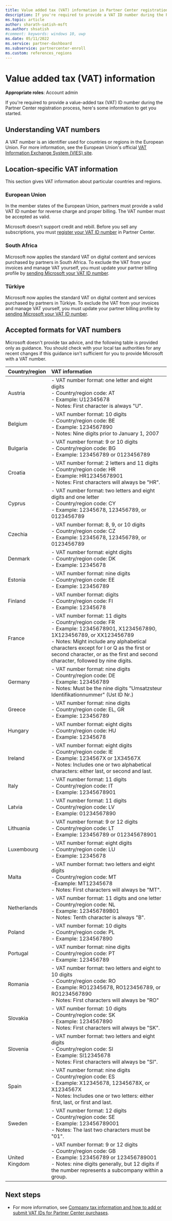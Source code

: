 ```yaml
---
title: Value added tax (VAT) information in Partner Center registration
description: If you're required to provide a VAT ID number during the Partner Center registration process, this information helps you to get you started.
ms.topic: article
author: sharath-satish-msft
ms.author: shsatish
#comment: keywords: windows 10, uwp
ms.date: 05/11/2022
ms.service: partner-dashboard
ms.subservice: partnercenter-enroll
ms.custom: references_regions
---
```

# Value added tax (VAT) information

**Appropriate roles**: Account admin

If you're required to provide a value-added tax (VAT) ID number during the Partner Center registration process, here's some information to get you started.

## Understanding VAT numbers

A VAT number is an identifier used for countries or regions in the European Union. For more information, see the European Union's official [VAT Information Exchange System (VIES) site](https://taxation-customs.ec.europa.eu/vies-vat-information-exchange-system_en).

## Location-specific VAT information

This section gives VAT information about particular countries and regions.

### European Union

In the member states of the European Union, partners must provide a valid VAT ID number for reverse charge and proper billing. The VAT number must be accepted as valid.

Microsoft doesn't support credit and rebill. Before you sell any subscriptions, you must [register your VAT ID number](organization-tax-info.md) in Partner Center.

### South Africa

Microsoft now applies the standard VAT on digital content and services purchased by partners in South Africa. To exclude the VAT from your invoices and manage VAT yourself, you must update your partner billing profile by [sending Microsoft your VAT ID number](organization-tax-info.md).

### Türkiye

Microsoft now applies the standard VAT on digital content and services purchased by partners in Türkiye. To exclude the VAT from your invoices and manage VAT yourself, you must update your partner billing profile by [sending Microsoft your VAT ID number](organization-tax-info.md).

## Accepted formats for VAT numbers

Microsoft doesn't provide tax advice, and the following table is provided only as guidance. You should check with your local tax authorities for any recent changes if this guidance isn't sufficient for you to provide Microsoft with a VAT number.

|Country/region | VAT information |
|:------------|:----------|
|Austria  |- VAT number format: one letter and eight digits<br/>- Country/region code: AT<br/>- Example: U12345678<br/>- Notes: First character is always "U". |
|Belgium  |- VAT number format: 10 digits<br/>- Country/region code: BE<br/>- Example: 1234567890<br/>- Notes: Nine digits prior to January 1, 2007 |
| Bulgaria  |- VAT number format: 9 or 10 digits<br/>- Country/region code: BG<br/>- Example: 123456789 or 0123456789 |
| Croatia |- VAT number format: 2 letters and 11 digits<br/>- Country/region code: HR<br/>- Example: HR12345678901<br/>- Notes: First characters will always be "HR". |
|Cyprus |- VAT number format: two letters and eight digits and one letter<br/>- Country/region code: CY<br/>- Example: 12345678, 123456789, or 0123456789 |
|Czechia |- VAT number format: 8, 9, or 10 digits<br/>- Country/region code: CZ<br/>- Example: 12345678, 123456789, or 0123456789 |
| Denmark |- VAT number format: eight digits<br/>- Country/region code: DK<br/>- Example: 12345678<br/> |
|Estonia |- VAT number format: nine digits<br/>- Country/region code: EE<br/>- Example: 123456789<br/> |
|Finland |- VAT number format: digits<br/>- Country/region code: FI<br/>- Example: 12345678 |
|France |- VAT number format: 11 digits<br/>- Country/region code: FR<br/>- Example: 12345678901, X1234567890, 1X123456789, or XX123456789<br/>- Notes: Might include any alphabetical characters except for I or Q as the first or second character, or as the first and second character, followed by nine digits. |
|Germany |- VAT number format: nine digits<br/>- Country/region code: DE<br/>- Example: 123456789<br/>- Notes: Must be the nine digits "Umsatzsteur Identifikationnummer" (Ust ID Nr.) |
|Greece |- VAT number format: nine digits<br/>- Country/region code: EL, GR<br/>- Example: 123456789 |
|Hungary |- VAT number format: eight digits<br/>- Country/region code: HU<br/>- Example: 12345678 |
|Ireland |- VAT number format: eight digits<br/>- Country/region code: IE<br/>- Example: 1234567X or 1X34567X<br/>- Notes: Includes one or two alphabetical characters: either last, or second and last. |
|Italy |- VAT number format: 11 digits<br/>- Country/region code: IT<br/>- Example: 12345678901 |
|Latvia |- VAT number format: 11 digits<br/>- Country/region code: LV<br/>- Example: 01234567890 |
|Lithuania |- VAT number format: 9 or 12 digits<br/>- Country/region code: LT<br/>- Example: 123456789 or 012345678901 |
|Luxembourg |- VAT number format: eight digits<br/>- Country/region code: LU<br/>- Example: 12345678 |
|Malta |- VAT number format: two letters and eight digits<br/>- Country/region code: MT</br>-Example: MT12345678<br/>- Notes: First characters will always be "MT". |
|Netherlands |- VAT number format: 11 digits and one letter<br/>- Country/region code: NL<br/>- Example: 123456789B01<br/>- Notes: Tenth character is always "B". |
|Poland |- VAT number format: 10 digits<br/>- Country/region code: PL<br/>- Example: 1234567890 |
|Portugal |- VAT number format: nine digits<br/>- Country/region code: PT<br/>- Example: 123456789 |
|Romania |- VAT number format: two letters and eight to 10 digits<br/>- Country/region code: RO<br/>- Example: RO12345678, RO123456789, or RO1234567890<br/>- Notes: First characters will always be "RO" |
|Slovakia |- VAT number format: 10 digits<br/>- Country/region code: SK<br/>- Example: 1234567890<br/>- Notes: First characters will always be "SK". |
|Slovenia |- VAT number format: two letters and eight digits<br/>- Country/region code: SI<br/>- Example: SI12345678<br/>- Notes: First characters will always be "SI". |
|Spain |- VAT number format: nine digits<br/>- Country/region code: ES<br/>- Example: X12345678, 12345678X, or X1234567X<br/>- Notes: Includes one or two letters: either first, last, or first and last. |
|Sweden |- VAT number format: 12 digits<br/>- Country/region code: SE<br/>- Example: 123456789001<br/>- Notes: The last two characters must be "01". |
|United Kingdom |- VAT number format: 9 or 12 digits<br/>- Country/region code: GB<br/>- Example: 123456789 or 123456789001<br/>- Notes: nine digits generally, but 12 digits if the number represents a subcompany within a group. |

## Next steps

- For more information, see [Company tax information and how to add or submit VAT IDs for Partner Center purchases](organization-tax-info.md).
